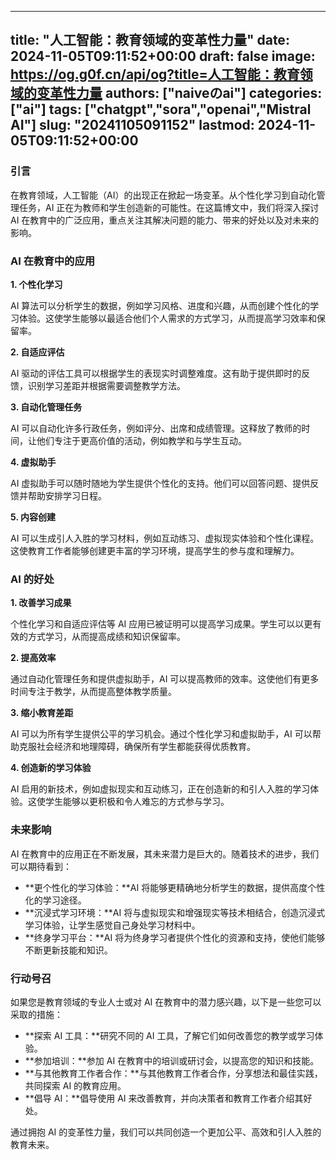 
---
title: "人工智能：教育领域的变革性力量"
date: 2024-11-05T09:11:52+00:00
draft: false
image: https://og.g0f.cn/api/og?title=人工智能：教育领域的变革性力量
authors: ["naiveのai"]
categories: ["ai"]
tags: ["chatgpt","sora","openai","Mistral AI"]
slug: "20241105091152"
lastmod: 2024-11-05T09:11:52+00:00
---
### 引言

在教育领域，人工智能（AI）的出现正在掀起一场变革。从个性化学习到自动化管理任务，AI 正在为教师和学生创造新的可能性。在这篇博文中，我们将深入探讨 AI 在教育中的广泛应用，重点关注其解决问题的能力、带来的好处以及对未来的影响。

### AI 在教育中的应用

**1. 个性化学习**

AI 算法可以分析学生的数据，例如学习风格、进度和兴趣，从而创建个性化的学习体验。这使学生能够以最适合他们个人需求的方式学习，从而提高学习效率和保留率。

**2. 自适应评估**

AI 驱动的评估工具可以根据学生的表现实时调整难度。这有助于提供即时的反馈，识别学习差距并根据需要调整教学方法。

**3. 自动化管理任务**

AI 可以自动化许多行政任务，例如评分、出席和成绩管理。这释放了教师的时间，让他们专注于更高价值的活动，例如教学和与学生互动。

**4. 虚拟助手**

AI 虚拟助手可以随时随地为学生提供个性化的支持。他们可以回答问题、提供反馈并帮助安排学习日程。

**5. 内容创建**

AI 可以生成引人入胜的学习材料，例如互动练习、虚拟现实体验和个性化课程。这使教育工作者能够创建更丰富的学习环境，提高学生的参与度和理解力。

### AI 的好处

**1. 改善学习成果**

个性化学习和自适应评估等 AI 应用已被证明可以提高学习成果。学生可以以更有效的方式学习，从而提高成绩和知识保留率。

**2. 提高效率**

通过自动化管理任务和提供虚拟助手，AI 可以提高教师的效率。这使他们有更多时间专注于教学，从而提高整体教学质量。

**3. 缩小教育差距**

AI 可以为所有学生提供公平的学习机会。通过个性化学习和虚拟助手，AI 可以帮助克服社会经济和地理障碍，确保所有学生都能获得优质教育。

**4. 创造新的学习体验**

AI 启用的新技术，例如虚拟现实和互动练习，正在创造新的和引人入胜的学习体验。这使学生能够以更积极和令人难忘的方式参与学习。

### 未来影响

AI 在教育中的应用正在不断发展，其未来潜力是巨大的。随着技术的进步，我们可以期待看到：

* **更个性化的学习体验：**AI 将能够更精确地分析学生的数据，提供高度个性化的学习途径。
* **沉浸式学习环境：**AI 将与虚拟现实和增强现实等技术相结合，创造沉浸式学习体验，让学生感觉自己身处学习材料中。
* **终身学习平台：**AI 将为终身学习者提供个性化的资源和支持，使他们能够不断更新技能和知识。

### 行动号召

如果您是教育领域的专业人士或对 AI 在教育中的潜力感兴趣，以下是一些您可以采取的措施：

* **探索 AI 工具：**研究不同的 AI 工具，了解它们如何改善您的教学或学习体验。
* **参加培训：**参加 AI 在教育中的培训或研讨会，以提高您的知识和技能。
* **与其他教育工作者合作：**与其他教育工作者合作，分享想法和最佳实践，共同探索 AI 的教育应用。
* **倡导 AI：**倡导使用 AI 来改善教育，并向决策者和教育工作者介绍其好处。

通过拥抱 AI 的变革性力量，我们可以共同创造一个更加公平、高效和引人入胜的教育未来。
